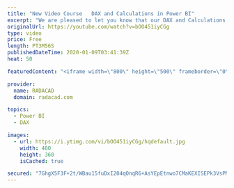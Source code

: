 ```yaml
---
title: "New Video Course   DAX and Calculations in Power BI"
excerpt: "We are pleased to let you know that our DAX and Calculations in Power BI video course is now available. This course, like many other video courses we offer, is part of the Power BI from Rookie to Rock Star training. This is a course to consider if you need to create calculations for adding more analytics"
originalUrl: https://youtube.com/watch?v=bOO451iyCGg
type: video
price: Free
length: PT3M56S
publishedDateTime: 2020-01-09T03:41:39Z
heat: 50

featuredContent: "<iframe width=\"800\" height=\"500\" frameborder=\"0\" src=\"https://www.youtube.com/embed/bOO451iyCGg\" allow=\"accelerometer; autoplay; encrypted-media; gyroscope; picture-in-picture\" allowfullscreen></iframe>"

provider:
  name: RADACAD
  domain: radacad.com

topics:
  - Power BI
  - DAX

images:
  - url: https://i.ytimg.com/vi/bOO451iyCGg/hqdefault.jpg
    width: 480
    height: 360
    isCached: true

secured: "7GhgX5F3F+2t/WBau15fuDxI204qOnqR6+AsYEpEtnwo7CMaKEXISEPk3VsPMqBfpry+EnyIaNOcu06HCSJRJYoOuHgZ5RG/l9OLFHetd7Su/OVsuM2IisOvmDUhXNrqoEsIkTT+nTN/OKutJetrqi6jNROzWYeRH1iiZedFTJettTbB7HYiDRUt4vJczbvBbyr+blffyFWBVXTUpj0MS0p9PmT7AQVqM4rfdrUFYM8Dy039r+gyq1VdcDi04VLJErjLar1Pa0LmshQGv4FWjoKZ4QQ3c5kIUtHDvzb5Hbl67G6bo9xpH/geG1p/DZjML7L66G0TYDmsSLa2mH9HMm0su2joWCvn1MH0xmHTW3vJ/LIXJAyqgUCNPgsfjGmernbuXTOt7f1sp8EWVKcV4Z4Uc1dLrot1GcusthbEwuU=;GospI3eV/kR2GDeM69sXUA=="
---
```


